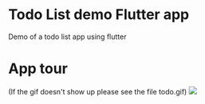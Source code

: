 # Todo List demo Flutter app
Demo of a todo list app using flutter

# App tour
(If the gif doesn't show up please see the file todo.gif)
![](https://github.com/Ziad-Hegazy/Todo-list-app/blob/main/todo.gif)
